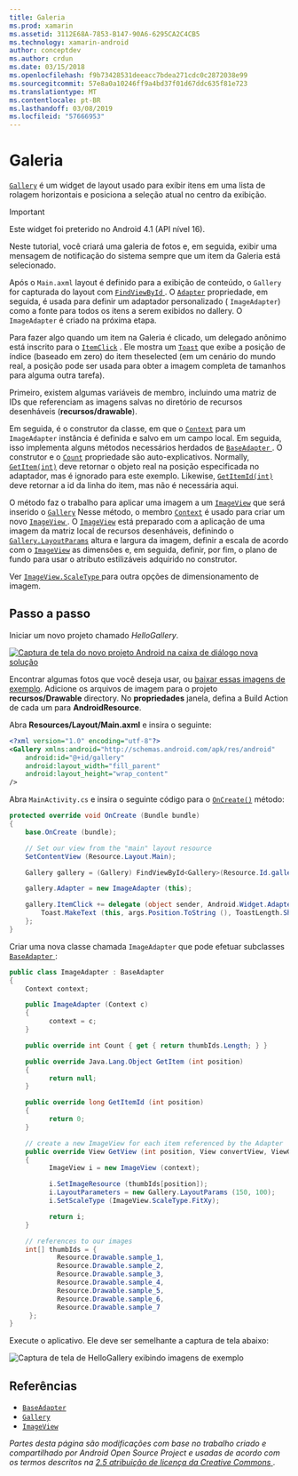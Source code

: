 ```yaml
---
title: Galeria
ms.prod: xamarin
ms.assetid: 3112E68A-7853-B147-90A6-6295CA2C4CB5
ms.technology: xamarin-android
author: conceptdev
ms.author: crdun
ms.date: 03/15/2018
ms.openlocfilehash: f9b73428531deeacc7bdea271cdc0c2872038e99
ms.sourcegitcommit: 57e8a0a10246ff9a4bd37f01d67ddc635f81e723
ms.translationtype: MT
ms.contentlocale: pt-BR
ms.lasthandoff: 03/08/2019
ms.locfileid: "57666953"
---
```

# <a name="gallery"></a>Galeria

[`Gallery`](https://developer.xamarin.com/api/type/Android.Widget.Gallery/) é um widget de layout usado para exibir itens em uma lista de rolagem horizontais e posiciona a seleção atual no centro da exibição.

> [!IMPORTANT]
> Este widget foi preterido no Android 4.1 (API nível 16). 

Neste tutorial, você criará uma galeria de fotos e, em seguida, exibir uma mensagem de notificação do sistema sempre que um item da Galeria está selecionado.

Após o `Main.axml` layout é definido para a exibição de conteúdo, o `Gallery` for capturada do layout com [ `FindViewById` ](https://developer.xamarin.com/api/member/Android.App.Activity.FindViewById/p/System.Int32/).
O [`Adapter`](https://developer.xamarin.com/api/property/Android.Widget.AdapterView.RawAdapter/)
propriedade, em seguida, é usada para definir um adaptador personalizado ( `ImageAdapter`) como a fonte para todos os itens a serem exibidos no dallery. O `ImageAdapter` é criado na próxima etapa.

Para fazer algo quando um item na Galeria é clicado, um delegado anônimo está inscrito para o [`ItemClick`](https://developer.xamarin.com/api/event/Android.Widget.AdapterView.ItemClick/)
. Ele mostra um [`Toast`](https://developer.xamarin.com/api/type/Android.Widget.Toast/)
que exibe a posição de índice (baseado em zero) do item theselected (em um cenário do mundo real, a posição pode ser usada para obter a imagem completa de tamanhos para alguma outra tarefa).

Primeiro, existem algumas variáveis de membro, incluindo uma matriz de IDs que referenciam as imagens salvas no diretório de recursos desenháveis (**recursos/drawable**).

Em seguida, é o construtor da classe, em que o [`Context`](https://developer.xamarin.com/api/type/Android.Content.Context/)
para um `ImageAdapter` instância é definida e salvo em um campo local.
Em seguida, isso implementa alguns métodos necessários herdados de [ `BaseAdapter` ](https://developer.xamarin.com/api/type/Android.Widget.BaseAdapter/).
O construtor e o [`Count`](https://developer.xamarin.com/api/property/Android.Widget.BaseAdapter.Count/)
propriedade são auto-explicativos. Normally, [`GetItem(int)`](https://developer.xamarin.com/api/member/Android.Widget.BaseAdapter.GetItem/p/System.Int32/)
deve retornar o objeto real na posição especificada no adaptador, mas é ignorado para este exemplo. Likewise, [`GetItemId(int)`](https://developer.xamarin.com/api/member/Android.Widget.BaseAdapter.GetItemId/p/System.Int32/)
deve retornar a id da linha do item, mas não é necessária aqui.

O método faz o trabalho para aplicar uma imagem a um [`ImageView`](https://developer.xamarin.com/api/type/Android.Widget.ImageView/)
que será inserido o [`Gallery`](https://developer.xamarin.com/api/type/Android.Widget.Gallery/)
Nesse método, o membro [`Context`](https://developer.xamarin.com/api/type/Android.Content.Context/)
é usado para criar um novo [ `ImageView` ](https://developer.xamarin.com/api/type/Android.Widget.ImageView/).
O [`ImageView`](https://developer.xamarin.com/api/type/Android.Widget.ImageView/)
está preparado com a aplicação de uma imagem da matriz local de recursos desenháveis, definindo o [`Gallery.LayoutParams`](https://developer.xamarin.com/api/type/Android.Widget.Gallery+LayoutParams/)
altura e largura da imagem, definir a escala de acordo com o [`ImageView`](https://developer.xamarin.com/api/type/Android.Widget.ImageView/)
as dimensões e, em seguida, definir, por fim, o plano de fundo para usar o atributo estilizáveis adquirido no construtor.

Ver [ `ImageView.ScaleType` ](https://developer.xamarin.com/api/type/Android.Widget.ImageView+ScaleType/) para outra opções de dimensionamento de imagem.

## <a name="walkthrough"></a>Passo a passo

Iniciar um novo projeto chamado *HelloGallery*.

[![Captura de tela do novo projeto Android na caixa de diálogo nova solução](gallery-images/hellogallery1-sml.png)](gallery-images/hellogallery1.png#lightbox)

Encontrar algumas fotos que você deseja usar, ou [baixar essas imagens de exemplo](https://developer.android.com/shareables/sample_images.zip).
Adicione os arquivos de imagem para o projeto **recursos/Drawable** directory. No **propriedades** janela, defina a Build Action de cada um para **AndroidResource**.

Abra **Resources/Layout/Main.axml** e insira o seguinte:

```xml
<?xml version="1.0" encoding="utf-8"?>
<Gallery xmlns:android="http://schemas.android.com/apk/res/android"
    android:id="@+id/gallery"
    android:layout_width="fill_parent"
    android:layout_height="wrap_content"
/>
```

Abra `MainActivity.cs` e insira o seguinte código para o [`OnCreate()`](https://developer.xamarin.com/api/member/Android.App.Activity.OnCreate/p/Android.OS.Bundle/)
método:

```csharp
protected override void OnCreate (Bundle bundle)
{
    base.OnCreate (bundle);

    // Set our view from the "main" layout resource
    SetContentView (Resource.Layout.Main);

    Gallery gallery = (Gallery) FindViewById<Gallery>(Resource.Id.gallery);

    gallery.Adapter = new ImageAdapter (this);

    gallery.ItemClick += delegate (object sender, Android.Widget.AdapterView.ItemClickEventArgs args) {
        Toast.MakeText (this, args.Position.ToString (), ToastLength.Short).Show ();
    };
}
```

Criar uma nova classe chamada `ImageAdapter` que pode efetuar subclasses [ `BaseAdapter` ](https://developer.xamarin.com/api/type/Android.Widget.BaseAdapter/):

```csharp
public class ImageAdapter : BaseAdapter
{
    Context context;

    public ImageAdapter (Context c)
    {
          context = c;
    }

    public override int Count { get { return thumbIds.Length; } }

    public override Java.Lang.Object GetItem (int position)
    {
          return null;
    }

    public override long GetItemId (int position)
    {
          return 0;
    }

    // create a new ImageView for each item referenced by the Adapter
    public override View GetView (int position, View convertView, ViewGroup parent)
    {
          ImageView i = new ImageView (context);

          i.SetImageResource (thumbIds[position]);
          i.LayoutParameters = new Gallery.LayoutParams (150, 100);
          i.SetScaleType (ImageView.ScaleType.FitXy);

          return i;
    }

    // references to our images
    int[] thumbIds = {
            Resource.Drawable.sample_1,
            Resource.Drawable.sample_2,
            Resource.Drawable.sample_3,
            Resource.Drawable.sample_4,
            Resource.Drawable.sample_5,
            Resource.Drawable.sample_6,
            Resource.Drawable.sample_7
     };
}

```

Execute o aplicativo. Ele deve ser semelhante a captura de tela abaixo:

![Captura de tela de HelloGallery exibindo imagens de exemplo](gallery-images/hellogallery3.png)



## <a name="references"></a>Referências

-   [`BaseAdapter`](https://developer.xamarin.com/api/type/Android.Widget.BaseAdapter/)
-   [`Gallery`](https://developer.xamarin.com/api/type/Android.Widget.Gallery/)
-   [`ImageView`](https://developer.xamarin.com/api/type/Android.Widget.ImageView/)

*Partes desta página são modificações com base no trabalho criado e compartilhado por Android Open Source Project e usadas de acordo com os termos descritos na*
[*2.5 atribuição de licença da Creative Commons* ](http://creativecommons.org/licenses/by/2.5/).


